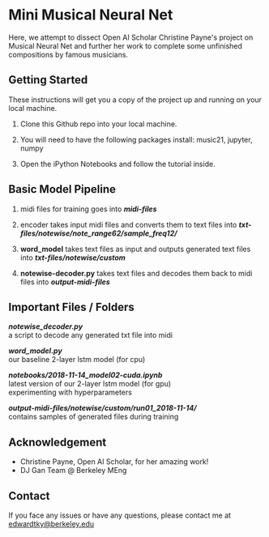 
#  Mini Musical Neural Net

Here, we attempt to dissect Open AI Scholar Christine Payne's project on Musical Neural Net and further her work to complete some unfinished compositions by famous musicians.

## Getting Started

These instructions will get you a copy of the project up and running on your local machine.

1. Clone this Github repo into your local machine.

2. You will need to have the following packages install: music21, jupyter, numpy

3. Open the iPython Notebooks and follow the tutorial inside.

## Basic Model Pipeline

1. midi files for training goes into ***midi-files***

2. encoder takes input midi files and converts them to text files into ***txt-files/notewise/note_range62/sample_freq12/***

3. **word_model** takes text files as input and outputs generated text files into ***txt-files/notewise/custom***

4. **notewise-decoder.py** takes text files and decodes them back to midi files into ***output-midi-files***

## Important Files / Folders

***notewise_decoder.py***  
a script to decode any generated txt file into midi  

***word_model.py***  
our baseline 2-layer lstm model (for cpu)  

***notebooks/2018-11-14_model02-cuda.ipynb***  
latest version of our 2-layer lstm model (for gpu)  
experimenting with hyperparameters

***output-midi-files/notewise/custom/run01_2018-11-14/***  
contains samples of generated files during training  


## Acknowledgement

- Christine Payne, Open AI Scholar, for her amazing work!
- DJ Gan Team @ Berkeley MEng


## Contact

If you face any issues or have any questions, please contact me at edwardtky@berkeley.edu
